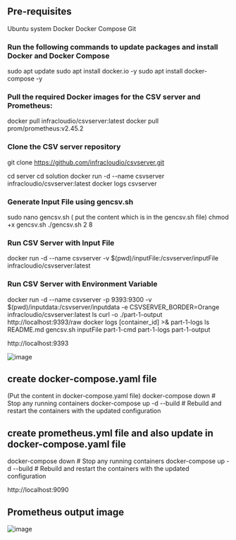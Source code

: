 ## Pre-requisites
Ubuntu system
Docker
Docker Compose
Git

### Run the following commands to update packages and install Docker and Docker Compose
sudo apt update
sudo apt install docker.io -y
sudo apt install docker-compose -y

### Pull the required Docker images for the CSV server and Prometheus:
docker pull infracloudio/csvserver:latest
docker pull prom/prometheus:v2.45.2

### Clone the CSV server repository
git clone https://github.com/infracloudio/csvserver.git

cd server
cd solution
docker run -d --name csvserver infracloudio/csvserver:latest
docker logs csvserver
### Generate Input File using gencsv.sh
sudo nano gencsv.sh ( put the content which is in the gencsv.sh file) 
chmod +x gencsv.sh
./gencsv.sh 2 8

 ### Run CSV Server with Input File
docker run -d --name csvserver -v $(pwd)/inputFile:/csvserver/inputFile infracloudio/csvserver:latest

### Run CSV Server with Environment Variable
docker run -d --name csvserver -p 9393:9300 -v $(pwd)/inputdata:/csvserver/inputdata -e CSVSERVER_BORDER=Orange infracloudio/csvserver:latest
ls
curl -o ./part-1-output http://localhost:9393/raw
docker logs [container_id] >& part-1-logs
ls
README.md  gencsv.sh  inputFile  part-1-cmd  part-1-logs  part-1-output

http://localhost:9393

![image](https://github.com/user-attachments/assets/3a18cf70-c43e-4592-9580-7729fb277383)

## create docker-compose.yaml file 
(Put the content in docker-compose.yaml file)
 docker-compose down  # Stop any running containers
 docker-compose up -d --build  # Rebuild and restart the containers with the updated configuration

 ## create prometheus.yml file and also update in docker-compose.yaml file
 docker-compose down  # Stop any running containers
 docker-compose up -d --build  # Rebuild and restart the containers with the updated configuration

 http://localhost:9090

 ## Prometheus output image
 
![image](https://github.com/user-attachments/assets/374be727-919e-4fb9-a2a9-12a230c28978)

